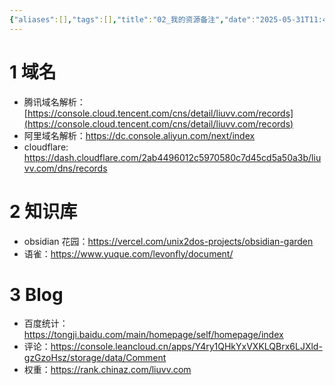 ```yaml
---
{"aliases":[],"tags":[],"title":"02_我的资源备注","date":"2025-05-31T11:44:42Z","date_modify":"2025-06-02T00:57:11Z","dg-publish":true,"permalink":"/900_Publish/02_我的资源备注/","dgPassFrontmatter":true,"created":"2025-05-31T11:44:42Z","updated":"2025-06-02T00:57:11Z"}
---
```



# 1 域名

- 腾讯域名解析：[https://console.cloud.tencent.com/cns/detail/liuvv.com/records](https://console.cloud.tencent.com/cns/detail/liuvv.com/records)
- 阿里域名解析：<https://dc.console.aliyun.com/next/index>
- cloudflare: <https://dash.cloudflare.com/2ab4496012c5970580c7d45cd5a50a3b/liuvv.com/dns/records>

# 2 知识库

- obsidian 花园：<https://vercel.com/unix2dos-projects/obsidian-garden>
- 语雀：<https://www.yuque.com/levonfly/document/>

# 3 Blog

- 百度统计： <https://tongji.baidu.com/main/homepage/self/homepage/index>
- 评论：<https://console.leancloud.cn/apps/Y4ry1QHkYxVXKLQBrx6LJXld-gzGzoHsz/storage/data/Comment>
- 权重：<https://rank.chinaz.com/liuvv.com>
